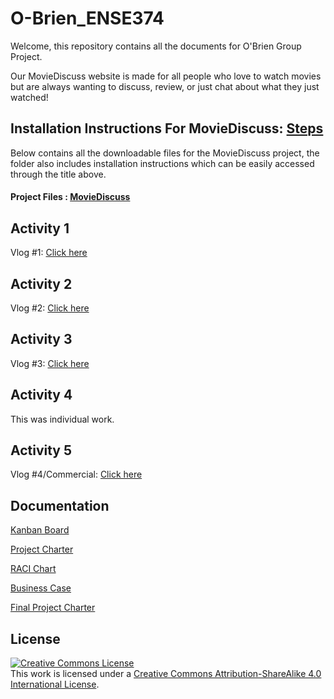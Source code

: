 # O-Brien_ENSE374

Welcome, this repository contains all the documents for O'Brien Group Project.

Our MovieDiscuss website is made for all people who love to watch movies but are always wanting to discuss, review, or just chat about what they just watched!

## Installation Instructions For MovieDiscuss: [Steps](https://github.com/khavrks/O-Brien_ENSE374/blob/main/MovieDiscussInstallation/Installation.md)
Below contains all the downloadable files for the MovieDiscuss project, the folder also includes installation instructions which can be easily accessed through the title above.

#### Project Files : [MovieDiscuss](https://github.com/khavrks/O-Brien_ENSE374/tree/main/MovieDiscussInstallation)

<h2>Activity 1</h2>
<p> Vlog #1: <a href='https://www.youtube.com/watch?v=U2Y-dal7ZFc'>Click here</a></p>

<h2>Activity 2</h2>
<p> Vlog #2: <a href='https://youtu.be/htX6bPb1xKI'>Click here</a> </p>

<h2>Activity 3</h2>
<p> Vlog #3: <a href='https://youtu.be/8vpQnDCO9f0'>Click here</a> </p>

<h2>Activity 4</h2>
This was individual work. 

<h2>Activity 5</h2>
<p> Vlog #4/Commercial: <a href='https://youtu.be/tWxk-qdTSFs'>Click here</a> </p>

## Documentation

[Kanban Board](https://github.com/users/khavrks/projects/2)

[Project Charter](https://github.com/khavrks/O-Brien_ENSE374/blob/main/documentation/pdf/OBrien_Project_Charter.pdf)

[RACI Chart](https://github.com/khavrks/O-Brien_ENSE374/blob/main/documentation/pdf/OBrien_RACI_Chart.pdf)

[Business Case](https://github.com/khavrks/O-Brien_ENSE374/blob/main/documentation/pdf/OBrien_Business_Case.pdf)

[Final Project Charter](https://github.com/khavrks/O-Brien_ENSE374/blob/main/documentation/pdf/OBrien_FinalProjectReport.pdf)

<h2>License</h2>
<a href="http://creativecommons.org/licenses/by-sa/4.0/" rel="nofollow"><img alt="Creative Commons License" src="https://camo.githubusercontent.com/0df8fd3e955d97ae69dedfa2568fb2dd4186cd60917ca40aefabb7466d5b46ce/68747470733a2f2f692e6372656174697665636f6d6d6f6e732e6f72672f6c2f62792d73612f342e302f38387833312e706e67" data-canonical-src="https://i.creativecommons.org/l/by-sa/4.0/88x31.png" style="max-width: 100%;"></a> <br/>
This work is licensed under a <a href='https://creativecommons.org/licenses/by-sa/4.0'>Creative Commons Attribution-ShareAlike 4.0 International License</a>.
